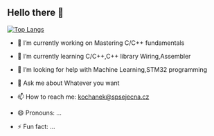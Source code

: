 
## Hello there 👋

[![Top Langs](https://github-readme-stats.vercel.app/api/top-langs/?username=zimice&theme=tokyonight)](https://github.com/zimice/github-readme-stats)

- 🔭 I’m currently working on Mastering C/C++ fundamentals
- 🌱 I’m currently learning C/C++,C++ library Wiring,Assembler
- 🤔 I’m looking for help with Machine Learning,STM32 programming
- 💬 Ask me about Whatever you want
- 📫 How to reach me: kochanek@spsejecna.cz


- 😄 Pronouns: ...
- ⚡ Fun fact: ...

